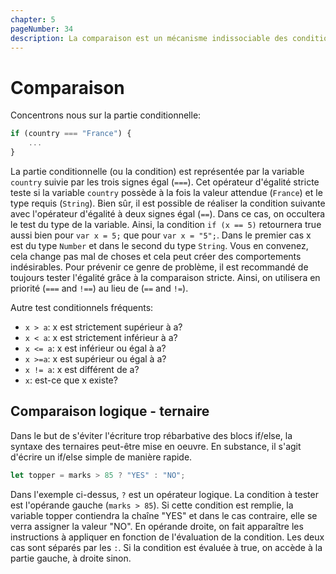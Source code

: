 ```yaml
---
chapter: 5
pageNumber: 34
description: La comparaison est un mécanisme indissociable des conditions. En effet, c'est notamment grâce à elle qu'on est capable d'évaluer des valeur l'une avec l'autre et leurs relations. Le boolén renvoyé indique si les valeurs sont égales, supérieures ou inférieures à ou toute autre relation basée sur un critère de comparaison spécifique.
---
```


# Comparaison

Concentrons nous sur la partie conditionnelle:

```javascript
if (country === "France") {
    ...
}
```

La partie conditionnelle (ou la condition) est représentée par la variable `country` suivie par les trois signes égal (`===`). Cet opérateur d'égalité stricte teste si la variable `country` possède à la fois la valeur attendue (`France`) et le type requis (`String`). Bien sûr, il est possible de réaliser la condition suivante avec l'opérateur d'égalité à deux signes égal (`==`). Dans ce cas, on occultera le test du type de la variable. Ainsi, la condition `if (x == 5)` retournera true aussi bien pour `var x = 5;` que pour `var x = "5";`. Dans le premier cas x est du type `Number` et dans le second du type `String`. Vous en convenez, cela change pas mal de choses et cela peut créer des comportements indésirables. Pour prévenir ce genre de problème, il est recommandé de toujours tester l'égalité grâce à la comparaison stricte. Ainsi, on utilisera en priorité (`===` and `!==`) au lieu de (`==` and `!=`).

Autre test conditionnels fréquents:

- `x > a`: x est strictement supérieur à a?
- `x < a`: x est strictement inférieur à a?
- `x <= a`: x est inférieur ou égal à a?
- `x >=a`: x est supérieur ou égal à a?
- `x != a`: x est différent de a?
- `x`: est-ce que x existe?

## Comparaison logique - ternaire

Dans le but de s'éviter l'écriture trop rébarbative des blocs if/else, la syntaxe des ternaires peut-être mise en oeuvre. En substance, il s'agit d'écrire un if/else simple de manière rapide.

```javascript
let topper = marks > 85 ? "YES" : "NO";
```

Dans l'exemple ci-dessus, `?` est un opérateur logique. La condition à tester est l'opérande gauche (`marks > 85`). Si cette condition est remplie, la variable topper contiendra la chaîne "YES" et dans le cas contraire, elle se verra assigner la valeur "NO". En opérande droite, on fait apparaître les instructions à appliquer en fonction de l'évaluation de la condition. Les deux cas sont séparés par les `:`. Si la condition est évaluée à true, on accède à la partie gauche, à droite sinon.
